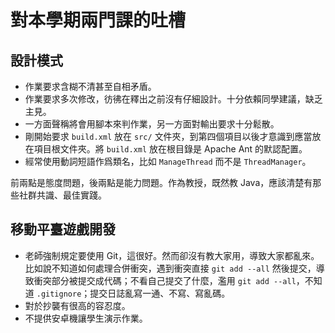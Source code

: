 # 對本學期兩門課的吐槽

## 設計模式

* 作業要求含糊不清甚至自相矛盾。
* 作業要求多次修改，彷彿在釋出之前沒有仔細設計。十分依賴同學建議，缺乏主見。
* 一方面聲稱將會用腳本來判作業，另一方面對輸出要求十分鬆散。
* 剛開始要求 `build.xml` 放在 `src/` 文件夾，到第四個項目以後才意識到應當放在項目根文件夾。將 `build.xml` 放在根目錄是 Apache Ant 的默認配置。
* 經常使用動詞短語作爲類名，比如 `ManageThread` 而不是 `ThreadManager`。

前兩點是態度問題，後兩點是能力問題。作為教授，既然教 Java，應該清楚有那些社群共識、最佳實踐。

## 移動平臺遊戲開發

* 老師強制規定要使用 Git，這很好。然而卻沒有教大家用，導致大家都亂來。比如說不知道如何處理合併衝突，遇到衝突直接 `git add --all` 然後提交，導致衝突部分被提交成代碼；不看自己提交了什麼，濫用 `git add --all`，不知道 `.gitignore`；提交日誌亂寫一通、不寫、寫亂碼。
* 對於抄襲有很高的容忍度。
* 不提供安卓機讓學生演示作業。
